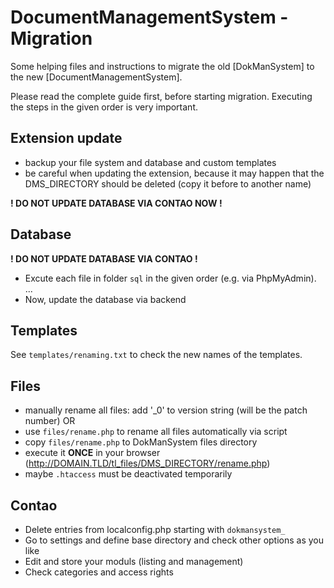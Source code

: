 DocumentManagementSystem - Migration
====================================

Some helping files and instructions to migrate the old [DokManSystem] to the new [DocumentManagementSystem].

Please read the complete guide first, before starting migration. Executing the steps in the given order is very important.

Extension update
----------------

- backup your file system and database and custom templates
- be careful when updating the extension, because it may happen that the DMS_DIRECTORY should be deleted (copy it before to another name)

**! DO NOT UPDATE DATABASE VIA CONTAO NOW !**

Database
--------

**! DO NOT UPDATE DATABASE VIA CONTAO !**
- Excute each file in folder `sql` in the given order (e.g. via PhpMyAdmin).
...
- Now, update the database via backend

Templates
---------

See `templates/renaming.txt` to check the new names of the templates.

Files
-----

- manually rename all files: add '_0' to version string (will be the patch number)
OR
- use `files/rename.php` to rename all files automatically via script
 - copy `files/rename.php` to DokManSystem files directory
 - execute it **ONCE** in your browser (http://DOMAIN.TLD/tl_files/DMS_DIRECTORY/rename.php)
 - maybe `.htaccess` must be deactivated temporarily

Contao
------

- Delete entries from localconfig.php starting with `dokmansystem_`
- Go to settings and define base directory and check other options as you like
- Edit and store your moduls (listing and management)
- Check categories and access rights
